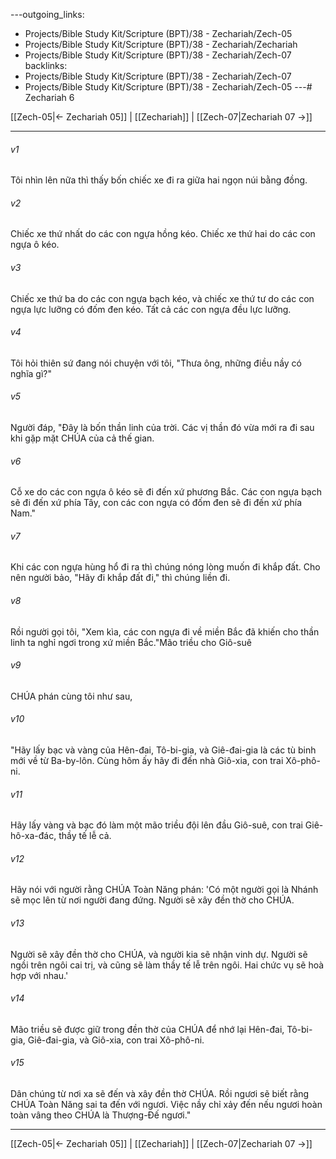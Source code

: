 ---outgoing_links:
  - Projects/Bible Study Kit/Scripture (BPT)/38 - Zechariah/Zech-05
  - Projects/Bible Study Kit/Scripture (BPT)/38 - Zechariah/Zechariah
  - Projects/Bible Study Kit/Scripture (BPT)/38 - Zechariah/Zech-07
backlinks:
  - Projects/Bible Study Kit/Scripture (BPT)/38 - Zechariah/Zech-07
  - Projects/Bible Study Kit/Scripture (BPT)/38 - Zechariah/Zech-05
---# Zechariah 6

[[Zech-05|← Zechariah 05]] | [[Zechariah]] | [[Zech-07|Zechariah 07 →]]
***



###### v1 
Tôi nhìn lên nữa thì thấy bốn chiếc xe đi ra giữa hai ngọn núi bằng đồng. 

###### v2 
Chiếc xe thứ nhất do các con ngựa hồng kéo. Chiếc xe thứ hai do các con ngựa ô kéo. 

###### v3 
Chiếc xe thứ ba do các con ngựa bạch kéo, và chiếc xe thứ tư do các con ngựa lực lưỡng có đốm đen kéo. Tất cả các con ngựa đều lực lưỡng. 

###### v4 
Tôi hỏi thiên sứ đang nói chuyện với tôi, "Thưa ông, những điều nầy có nghĩa gì?" 

###### v5 
Người đáp, "Đây là bốn thần linh của trời. Các vị thần đó vừa mới ra đi sau khi gặp mặt CHÚA của cả thế gian. 

###### v6 
Cỗ xe do các con ngựa ô kéo sẽ đi đến xứ phương Bắc. Các con ngựa bạch sẽ đi đến xứ phía Tây, con các con ngựa có đốm đen sẽ đi đến xứ phía Nam." 

###### v7 
Khi các con ngựa hùng hổ đi ra thì chúng nóng lòng muốn đi khắp đất. Cho nên người bảo, "Hãy đi khắp đất đi," thì chúng liền đi. 

###### v8 
Rồi người gọi tôi, "Xem kìa, các con ngựa đi về miền Bắc đã khiến cho thần linh ta nghỉ ngơi trong xứ miền Bắc."Mão triều cho Giô-suê 

###### v9 
CHÚA phán cùng tôi như sau, 

###### v10 
"Hãy lấy bạc và vàng của Hên-đai, Tô-bi-gia, và Giê-đai-gia là các tù binh mới về từ Ba-by-lôn. Cùng hôm ấy hãy đi đến nhà Giô-xia, con trai Xô-phô-ni. 

###### v11 
Hãy lấy vàng và bạc đó làm một mão triều đội lên đầu Giô-suê, con trai Giê-hô-xa-đác, thầy tế lễ cả. 

###### v12 
Hãy nói với người rằng CHÚA Toàn Năng phán: 'Có một người gọi là Nhánh sẽ mọc lên từ nơi người đang đứng. Người sẽ xây đền thờ cho CHÚA. 

###### v13 
Người sẽ xây đền thờ cho CHÚA, và người kia sẽ nhận vinh dự. Người sẽ ngồi trên ngôi cai trị, và cũng sẽ làm thầy tế lễ trên ngôi. Hai chức vụ sẽ hoà hợp với nhau.' 

###### v14 
Mão triều sẽ được giữ trong đền thờ của CHÚA để nhớ lại Hên-đai, Tô-bi-gia, Giê-đai-gia, và Giô-xia, con trai Xô-phô-ni. 

###### v15 
Dân chúng từ nơi xa sẽ đến và xây đền thờ CHÚA. Rồi ngươi sẽ biết rằng CHÚA Toàn Năng sai ta đến với ngươi. Việc nầy chỉ xảy đến nếu ngươi hoàn toàn vâng theo CHÚA là Thượng-Đế ngươi."

***
[[Zech-05|← Zechariah 05]] | [[Zechariah]] | [[Zech-07|Zechariah 07 →]]

